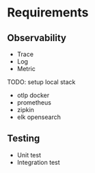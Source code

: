 # Requirements

## Observability

- Trace
- Log
- Metric

TODO: setup local stack

- otlp docker
- prometheus
- zipkin
- elk opensearch

## Testing

- Unit test
- Integration test
